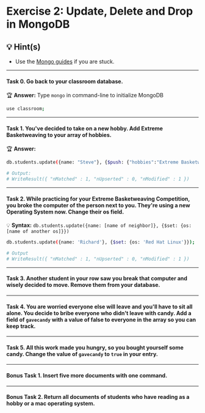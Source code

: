 # Exercise 2: Update, Delete and Drop in MongoDB


## 💡 Hint(s)

* Use the [Mongo guides](https://docs.mongodb.com/guides/) if you are stuck.

---

#### Task 0. Go back to your classroom database.

🏆 __Answer:__ Type `mongo` in command-line to initialize MongoDB

```bash
use classroom;
```
---

#### Task 1. You've decided to take on a new hobby. Add Extreme Basketweaving to your array of hobbies.

🏆 __Answer:__

```bash
db.students.update({name: "Steve"}, {$push: {"hobbies":"Extreme Basketweaving"}})

# Output:
# WriteResult({ "nMatched" : 1, "nUpserted" : 0, "nModified" : 1 })
```

---

#### Task 2. While practicing for your Extreme Basketweaving Competition, you broke the computer of the person next to you. They're using a new Operating System now. Change their os field.

💡 __Syntax:__ `db.students.update({name: [name of neighbor]}, {$set: {os:[name of another os]}})`

```bash
db.students.update({name: 'Richard'}, {$set: {os: 'Red Hat Linux'}});

# Output
# WriteResult({ "nMatched" : 1, "nUpserted" : 0, "nModified" : 1 })
```

---

#### Task 3. Another student in your row saw you break that computer and wisely decided to move. Remove them from your database.

---

#### Task 4. You are worried everyone else will leave and you'll have to sit all alone. You decide to bribe everyone who didn't leave with candy. Add a field of `gavecandy` with a value of false to everyone in the array so you can keep track.

---

#### Task 5. All this work made you hungry, so you bought yourself some candy. Change the value of `gavecandy` to `true` in your entry.

---

#### Bonus Task 1. Insert five more documents with one command.

---

#### Bonus Task 2. Return all documents of students who have reading as a hobby or a mac operating system.

